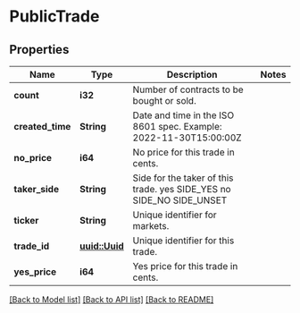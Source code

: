 # PublicTrade

## Properties

Name | Type | Description | Notes
------------ | ------------- | ------------- | -------------
**count** | **i32** | Number of contracts to be bought or sold. | 
**created_time** | **String** | Date and time in the ISO 8601 spec. Example: 2022-11-30T15:00:00Z | 
**no_price** | **i64** | No price for this trade in cents. | 
**taker_side** | **String** | Side for the taker of this trade. yes SIDE_YES no SIDE_NO  SIDE_UNSET | 
**ticker** | **String** | Unique identifier for markets. | 
**trade_id** | [**uuid::Uuid**](uuid::Uuid.md) | Unique identifier for this trade. | 
**yes_price** | **i64** | Yes price for this trade in cents. | 

[[Back to Model list]](../README.md#documentation-for-models) [[Back to API list]](../README.md#documentation-for-api-endpoints) [[Back to README]](../README.md)


